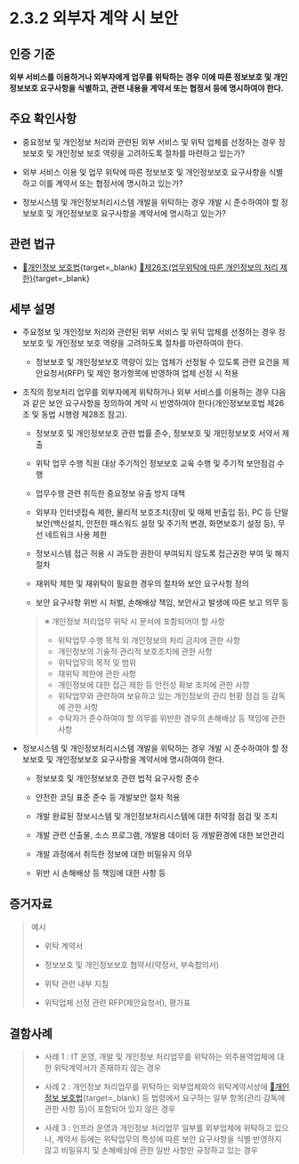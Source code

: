 # 2.3.2 외부자 계약 시 보안

## 인증 기준

**외부 서비스를 이용하거나 외부자에게 업무를 위탁하는 경우 이에 따른 정보보호 및 개인정보보호 요구사항을 식별하고, 관련 내용을 계약서 또는 협정서 등에 명시하여야 한다.**

## 주요 확인사항

- 중요정보 및 개인정보 처리와 관련된 외부 서비스 및 위탁 업체를 선정하는 경우 정보보호 및 개인정보 보호 역량을 고려하도록 절차를 마련하고 있는가?

- 외부 서비스 이용 및 업무 위탁에 따른 정보보호 및 개인정보보호 요구사항을 식별하고 이를 계약서 또는 협정서에 명시하고 있는가?

- 정보시스템 및 개인정보처리시스템 개발을 위탁하는 경우 개발 시 준수하여야 할 정보보호 및 개인정보보호 요구사항을 계약서에 명시하고 있는가?

## 관련 법규

- [🔗개인정보 보호법](https://www.law.go.kr/법령/개인정보보호법/(20200805,16930,20200204)/제26조 "새 창에서 열기"){target=_blank} [🔗제26조(업무위탁에 따른 개인정보의 처리 제한)](https://www.law.go.kr/법령/개인정보보호법/제26조 "새 창에서 열기"){target=_blank}

## 세부 설명

- 주요정보 및 개인정보 처리와 관련된 외부 서비스 및 위탁 업체를 선정하는 경우 정보보호 및 개인정보 보호 역량을 고려하도록 절차를 마련하여야 한다.

    - 정보보호 및 개인정보보호 역량이 있는 업체가 선정될 수 있도록 관련 요건을 제안요청서(RFP) 및 제안 평가항목에 반영하여 업체 선정 시 적용

- 조직의 정보처리 업무를 외부자에게 위탁하거나 외부 서비스를 이용하는 경우 다음과 같은 보안 요구사항을 정의하여 계약 시 반영하여야 한다(개인정보보호법 제26조 및 동법 시행령 제28조 참고).

    - 정보보호 및 개인정보보호 관련 법률 준수, 정보보호 및 개인정보보호 서약서 제출

    - 위탁 업무 수행 직원 대상 주기적인 정보보호 교육 수행 및 주기적 보안점검 수행

    - 업무수행 관련 취득한 중요정보 유출 방지 대책

    - 외부자 인터넷접속 제한, 물리적 보호조치(장비 및 매체 반출입 등), PC 등 단말 보안(백신설치, 안전한 패스워드 설정 및 주기적 변경, 화면보호기 설정 등), 무선 네트워크 사용 제한

    - 정보시스템 접근 허용 시 과도한 권한이 부여되지 않도록 접근권한 부여 및 해지 절차

    - 재위탁 제한 및 재위탁이 필요한 경우의 절차와 보안 요구사항 정의

    - 보안 요구사항 위반 시 처벌, 손해배상 책임, 보안사고 발생에 따른 보고 의무 등
    >
    > ※ 개인정보 처리업무 위탁 시 문서에 포함되어야 할 사항
    >
    > - 위탁업무 수행 목적 외 개인정보의 처리 금지에 관한 사항
    > - 개인정보의 기술적·관리적 보호조치에 관한 사항
    > - 위탁업무의 목적 및 범위
    > - 재위탁 제한에 관한 사항
    > - 개인정보에 대한 접근 제한 등 안전성 확보 조치에 관한 사항
    > - 위탁업무와 관련하여 보유하고 있는 개인정보의 관리 현황 점검 등 감독에 관한 사항
    > - 수탁자가 준수하여야 할 의무를 위반한 경우의 손해배상 등 책임에 관한 사항

- 정보시스템 및 개인정보처리시스템 개발을 위탁하는 경우 개발 시 준수하여야 할 정보보호 및 개인정보보호 요구사항을 계약서에 명시하여야 한다.

    - 정보보호 및 개인정보보호 관련 법적 요구사항 준수

    - 안전한 코딩 표준 준수 등 개발보안 절차 적용

    - 개발 완료된 정보시스템 및 개인정보처리시스템에 대한 취약점 점검 및 조치

    - 개발 관련 산출물, 소스 프로그램, 개발용 데이터 등 개발환경에 대한 보안관리

    - 개발 과정에서 취득한 정보에 대한 비밀유지 의무

    - 위반 시 손해배상 등 책임에 대한 사항 등

## 증거자료

> 예시
>
> - 위탁 계약서
>
> - 정보보호 및 개인정보보호 협약서(약정서, 부속합의서)
>
> - 위탁 관련 내부 지침
>
> - 위탁업체 선정 관련 RFP(제안요청서), 평가표

## 결함사례

> - 사례 1 : IT 운영, 개발 및 개인정보 처리업무를 위탁하는 외주용역업체에 대한 위탁계약서가 존재하지 않는 경우
>
> - 사례 2 : 개인정보 처리업무를 위탁하는 외부업체와의 위탁계약서상에 [🔗개인정보 보호법](https://www.law.go.kr/법령/개인정보보호법 "새 창에서 열기"){target=_blank} 등 법령에서 요구하는 일부 항목(관리·감독에 관한 사항 등)이 포함되어 있지 않은 경우
>
> - 사례 3 : 인프라 운영과 개인정보 처리업무 일부를 외부업체에 위탁하고 있으나, 계약서 등에는 위탁업무의 특성에 따른 보안 요구사항을 식별·반영하지 않고 비밀유지 및 손해배상에 관한 일반 사항만 규정하고 있는 경우
